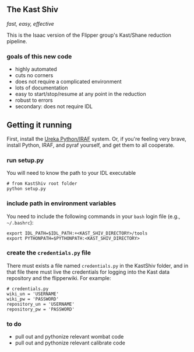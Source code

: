 ## The Kast Shiv ##

_fast, easy, effective_


This is the Isaac version of the
Flipper group's Kast/Shane reduction pipeline.


### goals of this new code ###

- highly automated
- cuts no corners
- does not require a complicated environment
- lots of documentation
- easy to start/stop/resume at any point in the reduction
- robust to errors
- secondary: does not require IDL

## Getting it running ##

First, install the [Ureka Python/IRAF](http://ssb.stsci.edu/ureka/) system.
Or, if you're feeling very brave, install Python, IRAF, and pyraf yourself, and get
them to all cooperate.
 
### run setup.py ###

You will need to know the path to your IDL executable

    # from KastShiv root folder
    python setup.py


### include path in environment variables ###

You need to include the following commands in your `bash` login file (e.g., `~/.bashrc`):

    export IDL_PATH=$IDL_PATH:+<KAST_SHIV_DIRECTORY>/tools
    export PYTHONPATH=$PYTHONPATH:<KAST_SHIV_DIRECTORY>


### create the `credentials.py` file ###

There must exists a file named `credentials.py` in the KastShiv folder, and in
that file there must live the credentials for logging into the Kast data repository
and the flipperwiki.  For example:

    # credentials.py
    wiki_un = 'USERNAME'
	wiki_pw = 'PASSWORD'
	repository_un = 'USERNAME'
	repository_pw = 'PASSWORD'

### to do ###

- pull out and pythonize relevant wombat code
- pull out and pythonize relevant calibrate code
